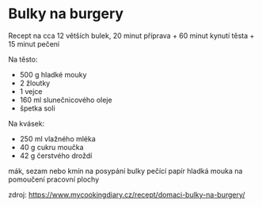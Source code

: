 # Bulky na burgery

Recept na cca 12 větších bulek, 20 minut příprava + 60 minut kynutí těsta + 15 minut pečení

Na těsto:

* 500 g hladké mouky
* 2 žloutky
* 1 vejce
* 160 ml slunečnicového oleje
* špetka soli

Na kvásek:

* 250 ml vlažného mléka
* 40 g cukru moučka
* 42 g čerstvého droždí

mák, sezam nebo kmín na posypání bulky
pečící papír
hladká mouka na pomoučení pracovní plochy

zdroj: https://www.mycookingdiary.cz/recept/domaci-bulky-na-burgery/